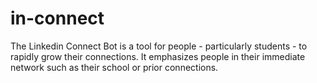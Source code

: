 # in-connect
The Linkedin Connect Bot is a tool for people - particularly students - to rapidly grow their connections. It emphasizes people in their immediate network such as their school or prior connections. 
